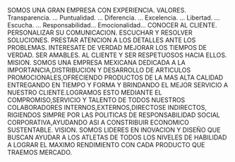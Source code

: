 SOMOS UNA GRAN EMPRESA CON EXPERIENCIA.
VALORES.
Transparencia. ...
Puntualidad. ...
Diferencia. ...
Excelencia. ...
Libertad. ...
Escucha. ...
Responsabilidad...
Emocionalidad...
CONOCER AL CLIENTE.
PERSONALIZAR SU COMUNICACION.
ESCUCHAR Y RESOLVER SOLUCIONES.
PRESTAR ATENCION A LOS DETALLES ANTE LOS PROBLEMAS.
INTERESATE DE VERDAD MEJORAR LOS TIEMPOS DE VERDAD.
SER AMABLES. AL CLIENTE Y SER RESPETUOSOS HACIA ELLOS.
MISION.
SOMOS UNA EMPRESA MEXICANA DEDICADA A LA IMPORTANCIA,DISTRIBUCION Y DESARROLLO DE ARTICULOS PROMOCIONALES,OFRECIENDO PRODUCTOS DE LA MAS ALTA CALIDAD ENTREGANDO EN TIEMPO Y FORMA Y BRINDANDO EL MEJOR SERVICIO A NUESTRO CLIENTE.LOGRAMOS ESTO MEDIANTE EL COMPROMISO,SERVICIO Y TALENTO DE TODOS NUESTROS COLABORADORES INTERNOS,EXTERNOS,DIRECTOSE INDIRECTOS, RIGIENDOS SIMPRE POR LAS POLITICAS DE RESPONSABILIDAD SOCIAL CORPORATIVA,AYUDANDO ASI A CONSTRIBUIR ECONOMICO SUSTENTABLE.
VISION.
SOMOS LIDERES EN INOVACION Y DISEÑO QUE BUSCAN AYUDAR A LOS ATLETAS DE TODOS LOS NIVELES DE HABILIDAD A LOGRAR EL MAXIMO RENDIMIENTO CON CADA PRODUCTO QUE TRAEMOS MERCADO.
